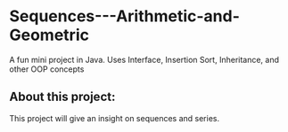 # Sequences---Arithmetic-and-Geometric
A fun mini project in Java. Uses Interface, Insertion Sort, Inheritance, and other OOP concepts

## About this project:
This project will give an insight on sequences and series. 




